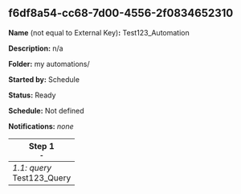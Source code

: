 ## f6df8a54-cc68-7d00-4556-2f0834652310

**Name** (not equal to External Key)**:** Test123_Automation

**Description:** n/a

**Folder:** my automations/

**Started by:** Schedule

**Status:** Ready

**Schedule:** Not defined

**Notifications:** _none_


| Step 1<br>_<small>-</small>_ |
| --- |
| _1.1: query_<br>Test123_Query |
